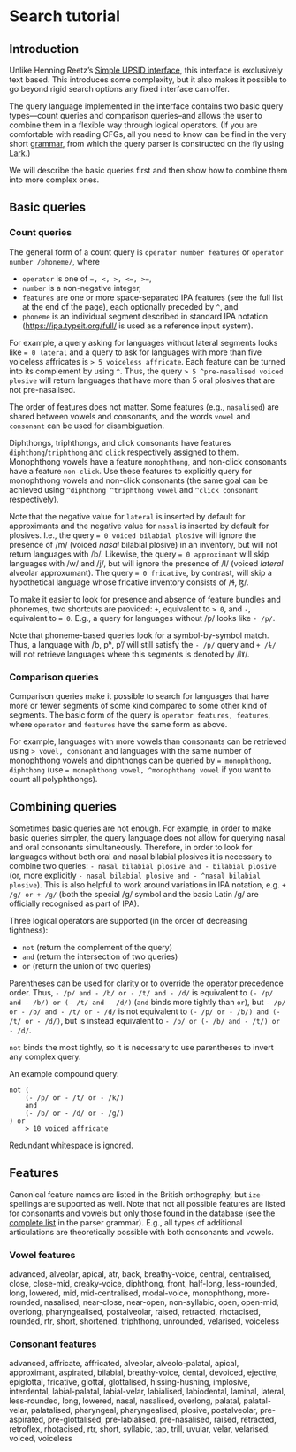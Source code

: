 # Search tutorial

## Introduction

Unlike Henning Reetz’s [Simple UPSID interface](http://web.phonetik.uni-frankfurt.de/upsid.html), this interface is exclusively text based. This introduces some complexity, but it also makes it possible to go beyond rigid search options any fixed interface can offer.

The query language implemented in the interface contains two basic query types—count queries and comparison queries–and allows the user to combine them in a flexible way through logical operators. (If you are comfortable with reading CFGs, all you need to know can be find in the very short [grammar](https://github.com/macleginn/eurphon-parse-search/blob/master/search_grammar.lark), from which the query parser is constructed on the fly using [Lark](https://lark-parser.readthedocs.io/en/latest/).)

We will describe the basic queries first and then show how to combine them into more complex ones.

## Basic queries

### Count queries

The general form of a count query is `operator number features` or `operator number /phoneme/`, where

* `operator` is one of `=, <, >, <=, >=`,
* `number` is a non-negative integer,
* `features` are one or more space-separated IPA features (see the full list at the end of the page), each optionally preceded by `^`, and
* `phoneme` is an individual segment described in standard IPA notation (https://ipa.typeit.org/full/ is used as a reference input system).

For example, a query asking for languages without lateral segments looks like `= 0 lateral` and a query to ask for languages with more than five voiceless affricates is `> 5 voiceless affricate`. Each feature can be turned into its complement by using `^`. Thus, the query `> 5 ^pre-nasalised voiced plosive` will return languages that have more than 5 oral plosives that are not pre-nasalised.

The order of features does not matter. Some features (e.g., `nasalised`) are shared between vowels and consonants, and the words `vowel` and `consonant` can be used for disambiguation.

Diphthongs, triphthongs, and click consonants have features `diphthong`/`triphthong` and `click` respectively assigned to them. Monophthong vowels have a feature `monophthong`, and non-click consonants have a feature `non-click`. Use these features to explicitly query for monophthong vowels and non-click consonants (the same goal can be achieved using `^diphthong ^triphthong vowel` and `^click consonant` respectively).

Note that the negative value for `lateral` is inserted by default for approximants and the negative value for `nasal` is inserted by default for plosives. I.e., the query `= 0 voiced bilabial plosive` will ignore the presence of /m/ (voiced _nasal_ bilabial plosive) in an inventory, but will not return languages with /b/. Likewise, the query `= 0 approximant` will skip languages with /w/ and /j/, but will ignore the presence of /l/ (voiced _lateral_ alveolar approxumant). The query `= 0 fricative`, by contrast, will skip a hypothetical language whose fricative inventory consists of /ɬ, ɮ/.

To make it easier to look for presence and absence of feature bundles and phonemes, two shortcuts are provided: `+`, equivalent to `> 0`, and `-`, equivalent to `= 0`. E.g., a query for languages without /p/ looks like `- /p/`.

Note that phoneme-based queries look for a symbol-by-symbol match. Thus, a language with /b, pʰ, pʼ/ will still satisfy the `- /p/` query and `+ /ɫ/` will not retrieve languages where this segments is denoted by /lˠ/.

### Comparison queries

Comparison queries make it possible to search for languages that have more or fewer segments of some kind compared to some other kind of segments. The basic form of the query is `operator features, features`, where `operator` and `features` have the same form as above.

For example, languages with more vowels than consonants can be retrieved using `> vowel, consonant` and languages with the same number of monophthong vowels and diphthongs can be queried by `= monophthong, diphthong` (use `= monophthong vowel, ^monophthong vowel` if you want to count all polyphthongs).

## Combining queries

Sometimes basic queries are not enough. For example, in order to make basic queries simpler, the query language does not allow for querying nasal and oral consonants simultaneously. Therefore, in order to look for languages without both oral and nasal bilabial plosives it is necessary to combine two queries: `- nasal bilabial plosive and - bilabial plosive` (or, more explicitly `- nasal bilabial plosive and - ^nasal bilabial plosive`). This is also helpful to work around variations in IPA notation, e.g. `+ /g/ or + /ɡ/` (both the special /ɡ/ symbol and the basic Latin /g/ are officially recognised as part of IPA).

Three logical operators are supported (in the order of decreasing tightness):

* `not` (return the complement of the query)
* `and` (return the intersection of two queries)
* `or` (return the union of two queries)

Parentheses can be used for clarity or to override the operator precedence order. Thus, `- /p/ and - /b/ or - /t/ and - /d/` is equivalent to `(- /p/ and - /b/) or (- /t/ and - /d/)` (`and` binds more tightly than `or`), but `- /p/ or - /b/ and - /t/ or - /d/` is not equivalent to `(- /p/ or - /b/) and (- /t/ or - /d/)`, but is instead equivalent to `- /p/ or (- /b/ and - /t/) or - /d/`.

`not` binds the most tightly, so it is necessary to use parentheses to invert any complex query.

An example compound query:

```
not (
    (- /p/ or - /t/ or - /k/)
    and
    (- /b/ or - /d/ or - /g/)
) or
    > 10 voiced affricate
```

Redundant whitespace is ignored.

## Features

Canonical feature names are listed in the British orthography, but `ize`-spellings are supported as well. Note that not all possible features are listed for consonants and vowels but only those found in the database (see the [complete list](https://github.com/macleginn/eurphon-parse-search/blob/master/ipa_parse_grammar.lark) in the parser grammar). E.g., all types of additional articulations are theoretically possible with both consonants and vowels.

### Vowel features

advanced, alveolar, apical, atr, back, breathy-voice, central, centralised, close, close-mid, creaky-voice, diphthong, front, half-long, less-rounded, long, lowered, mid, mid-centralised, modal-voice, monophthong, more-rounded, nasalised, near-close, near-open, non-syllabic, open, open-mid, overlong, pharyngealised, postalveolar, raised, retracted, rhotacised, rounded, rtr, short, shortened, triphthong, unrounded, velarised, voiceless

### Consonant features

advanced, affricate, affricated, alveolar, alveolo-palatal, apical, approximant, aspirated, bilabial, breathy-voice, dental, devoiced, ejective, epiglottal, fricative, glottal, glottalised, hissing-hushing, implosive, interdental, labial-palatal, labial-velar, labialised, labiodental, laminal, lateral, less-rounded, long, lowered, nasal, nasalised, overlong, palatal, palatal-velar, palatalised, pharyngeal, pharyngealised, plosive, postalveolar, pre-aspirated, pre-glottalised, pre-labialised, pre-nasalised, raised, retracted, retroflex, rhotacised, rtr, short, syllabic, tap, trill, uvular, velar, velarised, voiced, voiceless
